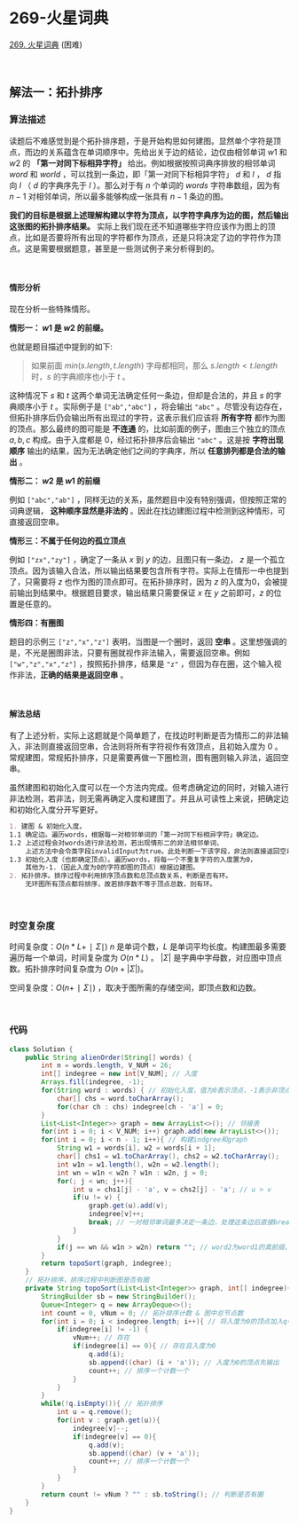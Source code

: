 # 269-火星词典

[269. 火星词典](https://leetcode.cn/problems/alien-dictionary/) (困难)

<br />

## 解法一：拓扑排序

### 算法描述

读题后不难感觉到是个拓扑排序题，于是开始构思如何建图。显然单个字符是顶点，而边的关系蕴含在单词顺序中。先给出关于边的结论，边仅由相邻单词 $w1$ 和 $w2$ 的 **「第一对同下标相异字符」** 给出。例如根据按照词典序排放的相邻单词 $word$ 和 $world$ ，可以找到一条边，即「第一对同下标相异字符」 $d$ 和 $l$ ， $d$ 指向 $l$ （ $d$ 的字典序先于 $l$ ）。那么对于有 $n$ 个单词的 $words$ 字符串数组，因为有 $n-1$ 对相邻单词，所以最多能够构成一张具有 $n-1$ 条边的图。

**我们的目标是根据上述理解构建以字符为顶点，以字符字典序为边的图，然后输出这张图的拓扑排序结果。**  实际上我们现在还不知道哪些字符应该作为图上的顶点，比如是否要将所有出现的字符都作为顶点，还是只将决定了边的字符作为顶点。这是需要根据题意，甚至是一些测试例子来分析得到的。

<br />

#### 情形分析

现在分析一些特殊情形。

**情形一： $w1$ 是 $w2$ 的前缀。**

也就是题目描述中提到的如下:
> 如果前面 $min(s.length, t.length)$ 字母都相同，那么 $s.length < t.length$ 时，$s$ 的字典顺序也小于 $t$ 。

这种情况下 $s$ 和 $t$ 这两个单词无法确定任何一条边，但却是合法的，并且 $s$ 的字典顺序小于 $t$ 。实际例子是 `["ab","abc"]` ，将会输出 `"abc"` 。尽管没有边存在，但拓扑排序后仍会输出所有出现过的字符，这表示我们应该将 **所有字符** 都作为图的顶点。那么最终的图可能是 **不连通**  的，比如前面的例子，图由三个独立的顶点 $a,b,c$ 构成。由于入度都是 0，经过拓扑排序后会输出 `"abc"` 。这是按 **字符出现顺序** 输出的结果，因为无法确定他们之间的字典序，所以 **任意排列都是合法的输出** 。

**情形二： $w2$ 是 $w1$ 的前缀**

例如 `["abc","ab"]` ，同样无边的关系，虽然题目中没有特别强调，但按照正常的词典逻辑， **这种顺序显然是非法的** 。因此在找边建图过程中检测到这种情形，可直接返回空串。

**情形三：不属于任何边的孤立顶点**

例如 `["zx","zy"]` ，确定了一条从 $x$ 到 $y$ 的边，且图只有一条边， $z$ 是一个孤立顶点。因为该输入合法，所以输出结果要包含所有字符。实际上在情形一中也提到了，只需要将 $z$ 也作为图的顶点即可。在拓扑排序时，因为 $z$ 的入度为0，会被提前输出到结果中。根据题目要求，输出结果只需要保证 $x$ 在 $y$ 之前即可，$z$ 的位置是任意的。

**情形四：有圈图**

题目的示例三 `["z","x","z"]` 表明，当图是一个圈时，返回 **空串** 。这里想强调的是，不光是圈图非法，只要有圈就视作非法输入，需要返回空串。例如`["w","z","x","z"]` ，按照拓扑排序，结果是 `"z"` ，但因为存在圈，这个输入视作非法，**正确的结果是返回空串** 。

<br />

#### 解法总结

有了上述分析，实际上这题就是个简单题了，在找边时判断是否为情形二的非法输入，非法则直接返回空串，合法则将所有字符视作有效顶点，且初始入度为 0 。常规建图，常规拓扑排序，只是需要再做一下圈检测，图有圈则输入非法，返回空串。

虽然建图和初始化入度可以在一个方法内完成。但考虑确定边的同时，对输入进行非法检测，若非法，则无需再确定入度和建图了。并且从可读性上来说，把确定边和初始化入度分开写更好。

```markdown
1. 建图 & 初始化入度。
1.1 确定边。遍历words，根据每一对相邻单词的「第一对同下标相异字符」确定边。
1.2 上述过程会对words进行非法检测，若出现情形二的非法相邻单词，
    上述方法中会令类字段invalidInput为true。此处判断一下该字段，非法则直接返回空串。
1.3 初始化入度（也即确定顶点）。遍历words，将每一个不重复字符的入度置为0，
    其他为-1.（因此入度为0的字符即图的顶点）根据边建图。
2. 拓扑排序。排序过程中利用排序顶点数和总顶点数关系，判断是否有环。
    无环图所有顶点都将排序，故若排序数不等于顶点总数，则有环。
```

<br />

### 时空复杂度

时间复杂度：$O(n*L+∣Σ∣)$  $n$ 是单词个数，$L$ 是单词平均长度。构建图最多需要遍历每一个单词，时间复杂度为 $O(n*L)$ 。 $|Σ|$ 是字典中字母数，对应图中顶点数。拓扑排序时间复杂度为 $O(n + |Σ|)$。

空间复杂度：$O(n+∣Σ∣)$ ，取决于图所需的存储空间，即顶点数和边数。

<br />

### 代码

```java
class Solution {
    public String alienOrder(String[] words) {
        int n = words.length, V_NUM = 26;
        int[] indegree = new int[V_NUM]; // 入度
        Arrays.fill(indegree, -1);
        for(String word : words) { // 初始化入度，值为0表示顶点，-1表示非顶点
            char[] chs = word.toCharArray();
            for(char ch : chs) indegree[ch - 'a'] = 0;
        }
        List<List<Integer>> graph = new ArrayList<>(); // 邻接表
        for(int i = 0; i < V_NUM; i++) graph.add(new ArrayList<>());
        for(int i = 0; i < n - 1; i++){ // 构建indgree和graph
            String w1 = words[i], w2 = words[i + 1];
            char[] chs1 = w1.toCharArray(), chs2 = w2.toCharArray();
            int w1n = w1.length(), w2n = w2.length();
            int wn = w1n < w2n ? w1n : w2n, j = 0;            
            for(; j < wn; j++){
                int u = chs1[j] - 'a', v = chs2[j] - 'a'; // u > v
                if(u != v) {
                    graph.get(u).add(v);
                    indegree[v]++; 
                    break; // 一对相邻单词最多决定一条边，处理这条边后直接break
                }
            }
            if(j == wn && w1n > w2n) return ""; // word2为word1的真前缀，非法输入
        }
        return topoSort(graph, indegree);
    }
    // 拓扑排序，排序过程中判断图是否有圈
    private String topoSort(List<List<Integer>> graph, int[] indegree){
        StringBuilder sb = new StringBuilder();
        Queue<Integer> q = new ArrayDeque<>();
        int count = 0, vNum = 0; // 拓扑排序计数 & 图中总节点数
        for(int i = 0; i < indegree.length; i++){ // 将入度为0的顶点加入q中
            if(indegree[i] != -1) {
                vNum++; // 存在
                if(indegree[i] == 0){ // 存在且入度为0
                    q.add(i);
                    sb.append((char) (i + 'a')); // 入度为0的顶点先输出
                    count++; // 排序一个计数一个
                }
            }
        }
        while(!q.isEmpty()){ // 拓扑排序
            int u = q.remove();
            for(int v : graph.get(u)){
                indegree[v]--;
                if(indegree[v] == 0){
                    q.add(v);
                    sb.append((char) (v + 'a'));
                    count++; // 排序一个计数一个
                }
            }
        }
        return count != vNum ? "" : sb.toString(); // 判断是否有圈
    }
}
```

<br />


